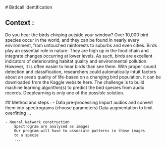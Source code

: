 # Birdcall identification

## Context :
Do you hear the birds chirping outside your window? 
Over 10,000 bird species occur in the world, and they can be found in 
nearly every environment, from untouched rainforests to suburbs and even cities. 
Birds play an essential role in nature. They are high up in the food chain and 
integrate changes occurring at lower levels. As such, birds are excellent indicators of deteriorating habitat quality and environmental pollution. However, it is often easier to hear birds than see them. With proper sound detection and classification, researchers could automatically intuit factors about an area’s quality of life-based on a changing bird population. it can be downloaded from the Kaggle website here.
The challenge is to build  machine learning algorithm(s) to predict the bird species from audio records. 
Deeplearning is only one of the possible solution.


## Method and steps :
    - Data pre-processing
        Import audios and convert them into spectrograms (choose parameters)
        Data augmentation to limit overfitting
        ...

    - Neural Network construction
        Spectrogram are analysed as images
        Our program will have to associate patterns in those images
        to a specie
        ...